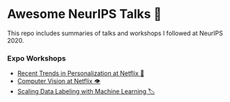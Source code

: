 # Awesome NeurIPS Talks 💬

This repo includes summaries of talks and workshops I followed at NeurIPS 2020.

### Expo Workshops 
- [Recent Trends in Personalization at Netflix 📼](/expo-workshops/MachineLearningAtNetflix.md)
- [Computer Vision at Netflix 👁️](/expo-workshops/ComputerVisionAtNetflix.md)
- [Scaling Data Labeling with Machine Learning 🏷️](./expo-workshops/ScalingDataLabelingWithML.md)



